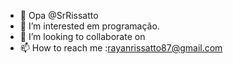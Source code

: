 - 👋 Opa @SrRissatto 
- 👀 I’m interested  em programação.
- 💞️ I’m looking to collaborate on 
- 📫 How to reach me :rayanrissatto87@gmail.com

<!---
SrRissatto/SrRissatto is a ✨ special ✨ repository because its `README.md` (this file) appears on your GitHub profile.
You can click the Preview link to take a look at your changes.
--->
